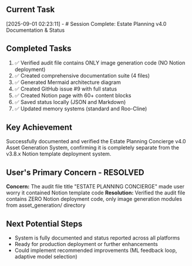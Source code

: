 
## Current Task

[2025-09-01 02:23:11] - # Session Complete: Estate Planning v4.0 Documentation & Status

## Completed Tasks
1. ✅ Verified audit file contains ONLY image generation code (NO Notion deployment)
2. ✅ Created comprehensive documentation suite (4 files)
3. ✅ Generated Mermaid architecture diagram
4. ✅ Created GitHub issue #9 with full status
5. ✅ Created Notion page with 60+ content blocks
6. ✅ Saved status locally (JSON and Markdown)
7. ✅ Updated memory systems (standard and Roo-Cline)

## Key Achievement
Successfully documented and verified the Estate Planning Concierge v4.0 Asset Generation System, confirming it is completely separate from the v3.8.x Notion template deployment system.

## User's Primary Concern - RESOLVED
**Concern:** The audit file title "ESTATE PLANNING CONCIERGE" made user worry it contained Notion template code
**Resolution:** Verified the audit file contains ZERO Notion deployment code, only image generation modules from asset_generation/ directory

## Next Potential Steps
- System is fully documented and status reported across all platforms
- Ready for production deployment or further enhancements
- Could implement recommended improvements (ML feedback loop, adaptive model selection)
